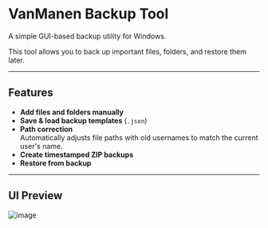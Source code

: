 # VanManen Backup Tool

A simple GUI-based backup utility for Windows.

This tool allows you to back up important files, folders, and restore them later.

---

## Features

- **Add files and folders manually**
- **Save & load backup templates** (`.json`)
- **Path correction**  
  Automatically adjusts file paths with old usernames to match the current user's name.
- **Create timestamped ZIP backups**
- **Restore from backup**

---

## UI Preview
![image](https://github.com/user-attachments/assets/9d8b4dbf-be93-4b94-95c3-9b152b0eda85)


